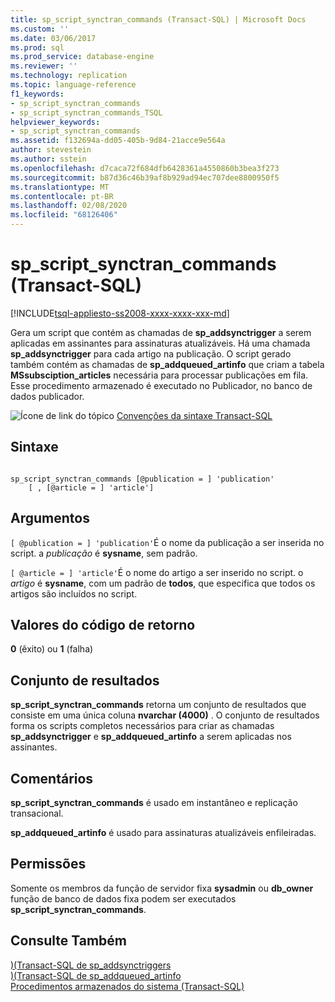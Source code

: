 ```yaml
---
title: sp_script_synctran_commands (Transact-SQL) | Microsoft Docs
ms.custom: ''
ms.date: 03/06/2017
ms.prod: sql
ms.prod_service: database-engine
ms.reviewer: ''
ms.technology: replication
ms.topic: language-reference
f1_keywords:
- sp_script_synctran_commands
- sp_script_synctran_commands_TSQL
helpviewer_keywords:
- sp_script_synctran_commands
ms.assetid: f132694a-dd05-405b-9d84-21acce9e564a
author: stevestein
ms.author: sstein
ms.openlocfilehash: d7caca72f684dfb6428361a4550860b3bea3f273
ms.sourcegitcommit: b87d36c46b39af8b929ad94ec707dee8800950f5
ms.translationtype: MT
ms.contentlocale: pt-BR
ms.lasthandoff: 02/08/2020
ms.locfileid: "68126406"
---
```

# <a name="sp_script_synctran_commands-transact-sql"></a>sp_script_synctran_commands (Transact-SQL)
[!INCLUDE[tsql-appliesto-ss2008-xxxx-xxxx-xxx-md](../../includes/tsql-appliesto-ss2008-xxxx-xxxx-xxx-md.md)]

  Gera um script que contém as chamadas de **sp_addsynctrigger** a serem aplicadas em assinantes para assinaturas atualizáveis. Há uma chamada **sp_addsynctrigger** para cada artigo na publicação. O script gerado também contém as chamadas de **sp_addqueued_artinfo** que criam a tabela **MSsubsciption_articles** necessária para processar publicações em fila. Esse procedimento armazenado é executado no Publicador, no banco de dados publicador.  
  
 ![Ícone de link do tópico](../../database-engine/configure-windows/media/topic-link.gif "Ícone de link do tópico") [Convenções da sintaxe Transact-SQL](../../t-sql/language-elements/transact-sql-syntax-conventions-transact-sql.md)  
  
## <a name="syntax"></a>Sintaxe  
  
```  
  
sp_script_synctran_commands [@publication = ] 'publication'  
    [ , [@article = ] 'article']  
```  
  
## <a name="arguments"></a>Argumentos  
`[ @publication = ] 'publication'`É o nome da publicação a ser inserida no script. a *publicação* é **sysname**, sem padrão.  
  
`[ @article = ] 'article'`É o nome do artigo a ser inserido no script. o *artigo* é **sysname**, com um padrão de **todos**, que especifica que todos os artigos são incluídos no script.  
  
## <a name="return-code-values"></a>Valores do código de retorno  
 **0** (êxito) ou **1** (falha)  
  
## <a name="results-set"></a>Conjunto de resultados  
 **sp_script_synctran_commands** retorna um conjunto de resultados que consiste em uma única coluna **nvarchar (4000)** . O conjunto de resultados forma os scripts completos necessários para criar as chamadas **sp_addsynctrigger** e **sp_addqueued_artinfo** a serem aplicadas nos assinantes.  
  
## <a name="remarks"></a>Comentários  
 **sp_script_synctran_commands** é usado em instantâneo e replicação transacional.  
  
 **sp_addqueued_artinfo** é usado para assinaturas atualizáveis enfileiradas.  
  
## <a name="permissions"></a>Permissões  
 Somente os membros da função de servidor fixa **sysadmin** ou **db_owner** função de banco de dados fixa podem ser executados **sp_script_synctran_commands**.  
  
## <a name="see-also"></a>Consulte Também  
 [&#41;&#40;Transact-SQL de sp_addsynctriggers](../../relational-databases/system-stored-procedures/sp-addsynctriggers-transact-sql.md)   
 [&#41;&#40;Transact-SQL de sp_addqueued_artinfo](../../relational-databases/system-stored-procedures/sp-addqueued-artinfo-transact-sql.md)   
 [Procedimentos armazenados do sistema &#40;Transact-SQL&#41;](../../relational-databases/system-stored-procedures/system-stored-procedures-transact-sql.md)  
  
  
